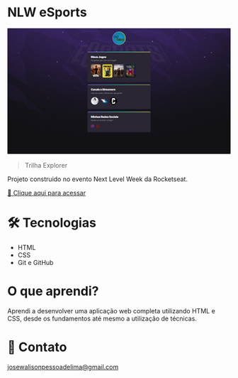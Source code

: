 # NLW eSports

![preview](preview.png)

> Trilha Explorer

Projeto construido no evento Next Level Week da Rocketseat.

[🔗 Clique aqui para acessar](https://josewalisson.github.io/Projeto-NLW-eSports/)

# 🛠️ Tecnologias
- HTML
- CSS
- Git e GitHub

# O que aprendi?
Aprendi a desenvolver uma aplicação web completa utilizando HTML e CSS, desde os fundamentos até mesmo a utilização de técnicas.

# 📩 Contato
josewalisonpessoadelima@gmail.com